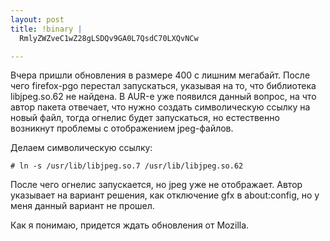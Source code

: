 ```yaml
--- 
layout: post
title: !binary |
  RmlyZWZveC1wZ28gLSDQv9GA0L7QsdC70LXQvNCw

---
```

Вчера пришли обновления в размере 400 с лишним мегабайт. После чего firefox-pgo перестал запускаться, указывая на то, что библиотека libjpeg.so.62 не найдена. В AUR-е уже появился данный вопрос, на что автор пакета отвечает, что нужно создать символическую ссылку на новый файл, тогда огнелис будет запускаться, но естественно возникнут проблемы с отображением jpeg-файлов.

Делаем символическую ссылку:
<pre><code># ln -s /usr/lib/libjpeg.so.7 /usr/lib/libjpeg.so.62</code></pre>

После чего огнелис запускается, но jpeg уже не отображает. Автор указывает на вариант решения, как отключение gfx в about:config, но у меня данный вариант не прошел.

Как я понимаю, придется ждать обновления от Mozilla.
